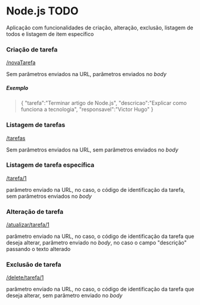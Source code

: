 # Node.js TODO

Aplicação com funcionalidades de criação, alteração, exclusão, listagem de todos e listagem de item específico

### Criação de tarefa

[/novaTarefa](http://localhost:5000/novaTarefa)

Sem parâmetros enviados na URL, parâmetros enviados no *body*

##### Exemplo

> {
>   "tarefa":"Terminar artigo de Node.js",
>   "descricao":"Explicar como funciona a tecnologia",
>   "responsavel":"Victor Hugo"
> }

### Listagem de tarefas

[/tarefas](http://localhost:5000/tarefas)

Sem parâmetros enviados na URL, sem parâmetros enviados no *body*

### Listagem de tarefa específica

[/tarefa/1](http://localhost:5000/tarefa/1)

parâmetro enviado na URL, no caso, o código de identificação da tarefa, sem parâmetros enviados no *body*

### Alteração de tarefa

[/atualizar/tarefa/1](http://localhost:5000/atualizar/tarefa/1)

parâmetro enviado na URL, no caso, o código de identificação da tarefa que deseja alterar, parâmetro enviado no *body*, no caso o campo "descrição" passando o texto alterado

### Exclusão de tarefa

[/delete/tarefa/1](http://localhost:5000/delete/tarefa/1)

parâmetro enviado na URL, no caso, o código de identificação da tarefa que deseja alterar, sem parâmetro enviado no *body*